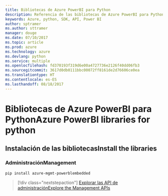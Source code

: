 ```yaml
---
title: Bibliotecas de Azure PowerBI para Python
description: Referencia de las bibliotecas de Azure PowerBI para Python
keywords: Azure, python, SDK, API, Power BI
author: sptramer
ms.author: sttramer
manager: douge
ms.date: 07/10/2017
ms.topic: article
ms.prod: azure
ms.technology: azure
ms.devlang: python
ms.service: multiple
ms.openlocfilehash: fd370193f319d6e00a4727736e2126f40dd06fb3
ms.sourcegitcommit: 3617d0db0111bbc00072ff8161de2d76606ce0ea
ms.translationtype: HT
ms.contentlocale: es-ES
ms.lasthandoff: 08/18/2017
---
```

# <a name="azure-powerbi-libraries-for-python"></a><span data-ttu-id="8463f-104">Bibliotecas de Azure PowerBI para Python</span><span class="sxs-lookup"><span data-stu-id="8463f-104">Azure PowerBI libraries for python</span></span>

## <a name="install-the-libraries"></a><span data-ttu-id="8463f-105">Instalación de las bibliotecas</span><span class="sxs-lookup"><span data-stu-id="8463f-105">Install the libraries</span></span>


### <a name="management"></a><span data-ttu-id="8463f-106">Administración</span><span class="sxs-lookup"><span data-stu-id="8463f-106">Management</span></span>

```bash
pip install azure-mgmt-powerblembedded
```
> [!div class="nextstepaction"]
> [<span data-ttu-id="8463f-107">Explorar las API de administración</span><span class="sxs-lookup"><span data-stu-id="8463f-107">Explore the Management APIs</span></span>](/python/api/overview/azure/powerbi/managementlibrary)